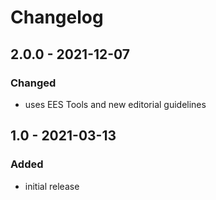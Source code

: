 # Changelog

## 2.0.0 - 2021-12-07

### Changed

- uses EES Tools and new editorial guidelines


## 1.0 - 2021-03-13

### Added

- initial release
